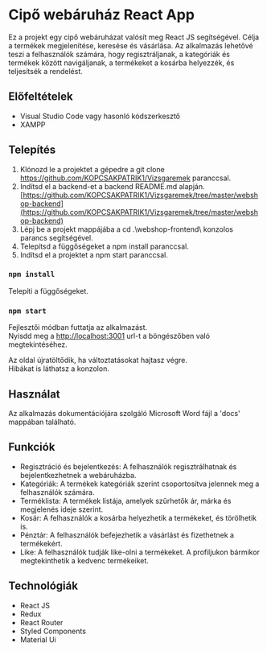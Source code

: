 # Cipő webáruház React App

Ez a projekt egy cipő webáruházat valósít meg React JS segítségével. Célja a termékek megjelenítése, keresése és vásárlása. Az alkalmazás lehetővé teszi a felhasználók számára, hogy regisztráljanak, a kategóriák és termékek között navigáljanak, a termékeket a kosárba helyezzék, és teljesítsék a rendelést.

## Előfeltételek

* Visual Studio Code vagy hasonló kódszerkesztő
* XAMPP


## Telepítés

1. Klónozd le a projektet a gépedre a git clone https://github.com/KOPCSAKPATRIK1/Vizsgaremek paranccsal.
2. Indítsd el a backend-et a backend README.md alapján. [https://github.com/KOPCSAKPATRIK1/Vizsgaremek/tree/master/webshop-backend](https://github.com/KOPCSAKPATRIK1/Vizsgaremek/tree/master/webshop-backend)
2. Lépj be a projekt mappájába a cd .\webshop-frontend\ konzolos parancs segítségével.
3. Telepítsd a függőségeket a npm install paranccsal.
4. Indítsd el a projektet a npm start paranccsal.

### `npm install`
Telepíti a függőségeket.

### `npm start`
Fejlesztői módban futtatja az alkalmazást.\
Nyisdd meg a [http://localhost:3001](http://localhost:3001) url-t a böngészőben való megtekintéséhez.

Az oldal újratöltődik, ha változtatásokat hajtasz végre.\
Hibákat is láthatsz a konzolon.


## Használat

Az alkalmazás dokumentációjára szolgáló Microsoft Word fájl a 'docs' mappában található.

## Funkciók

* Regisztráció és bejelentkezés: A felhasználók regisztrálhatnak és bejelentkezhetnek a webáruházba.
* Kategóriák: A termékek kategóriák szerint csoportosítva jelennek meg a felhasználók számára.
* Terméklista: A termékek listája, amelyek szűrhetők ár, márka és megjelenés ideje szerint.
* Kosár: A felhasználók a kosárba helyezhetik a termékeket, és törölhetik is.
* Pénztár: A felhasználók befejezhetik a vásárlást és fizethetnek a termékekért.
* Like: A felhasználók tudják like-olni a termékeket. A profiljukon bármikor megtekinthetik a kedvenc termékeiket.

## Technológiák

* React JS
* Redux
* React Router
* Styled Components
* Material Ui
